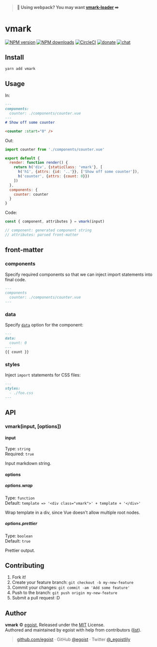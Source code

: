 > __💖 Using webpack? You may want <a href="https://github.com/egoist/vmark-loader">vmark-loader</a> ➡️__

# vmark

[![NPM version](https://img.shields.io/npm/v/vmark.svg?style=flat)](https://npmjs.com/package/vmark) [![NPM downloads](https://img.shields.io/npm/dm/vmark.svg?style=flat)](https://npmjs.com/package/vmark) [![CircleCI](https://circleci.com/gh/egoist/vmark/tree/master.svg?style=shield)](https://circleci.com/gh/egoist/vmark/tree/master)  [![donate](https://img.shields.io/badge/$-donate-ff69b4.svg?maxAge=2592000&style=flat)](https://github.com/egoist/donate) [![chat](https://img.shields.io/badge/chat-on%20discord-7289DA.svg?style=flat)](https://chat.egoist.moe)

## Install

```bash
yarn add vmark
```

## Usage

In:

```markdown
---
components:
  counter: ./components/counter.vue
---
# Show off some counter

<counter :start="0" />
```

Out:

```js
import counter from './components/counter.vue'

export default {
  render: function render() {
    return h('div', {staticClass: 'vmark'}, [
      h('h1', {attrs: {id: '..'}}, ['Show off some counter']),
      h('counter', {attrs: {count: 0}})  
    ])
  },
  components: {
    counter: counter
  }
}
```

Code:

```js
const { component, attributes } = vmark(input)

// component: generated component string
// attributes: parsed front-matter
```

## front-matter

### components

Specify required components so that we can inject import statements into final code.

```markdown
---
components
  counter: ./components/counter.vue
---
```

### data

Specify [`data`](https://vuejs.org/v2/api/#data) option for the component:

```markdown
---
data:
  count: 0
---
{{ count }}
```

### styles

Inject `import` statements for CSS files:

```markdown
---
styles:
  - ./foo.css
---
```

## API

### vmark(input, [options])

#### input

Type: `string`<br>
Required: `true`

Input markdown string.

#### options

##### options.wrap

Type: `function`<br>
Default: `template => '<div class="vmark">' + template + '</div>'`

Wrap template in a div, since Vue doesn't allow multiple root nodes.

##### options.prettier

Type: `boolean`<br>
Default: `true`

Prettier output.

## Contributing

1. Fork it!
2. Create your feature branch: `git checkout -b my-new-feature`
3. Commit your changes: `git commit -am 'Add some feature'`
4. Push to the branch: `git push origin my-new-feature`
5. Submit a pull request :D


## Author

**vmark** © [egoist](https://github.com/egoist), Released under the [MIT](./LICENSE) License.<br>
Authored and maintained by egoist with help from contributors ([list](https://github.com/egoist/vmark/contributors)).

> [github.com/egoist](https://github.com/egoist) · GitHub [@egoist](https://github.com/egoist) · Twitter [@_egoistlily](https://twitter.com/_egoistlily)
